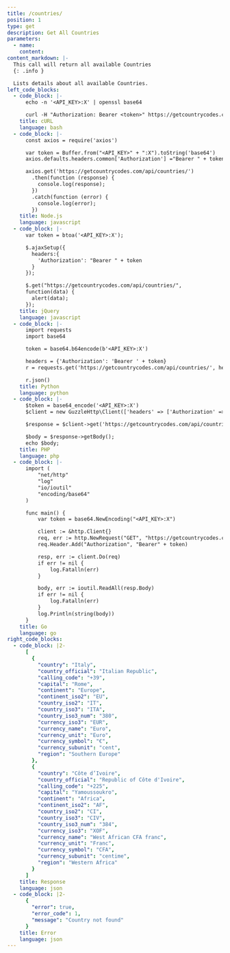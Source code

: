 ```yaml
---
title: /countries/
position: 1
type: get
description: Get All Countries
parameters:
  - name:
    content:
content_markdown: |-
  This call will return all available Countries
  {: .info }

  Lists details about all available Countries.
left_code_blocks:
  - code_block: |-
      echo -n '<API_KEY>:X' | openssl base64

      curl -H "Authorization: Bearer <token>" https://getcountrycodes.com/api/countries/
    title: cURL
    language: bash
  - code_block: |-
      const axios = require('axios')

      var token = Buffer.from("<API_KEY>" + ":X").toString('base64')
      axios.defaults.headers.common['Authorization'] ="Bearer " + token;

      axios.get('https://getcountrycodes.com/api/countries/')
        .then(function (response) {
          console.log(response);
        })
        .catch(function (error) {
          console.log(error);
        })
    title: Node.js
    language: javascript
  - code_block: |-
      var token = btoa('<API_KEY>:X');

      $.ajaxSetup({
        headers:{
          'Authorization': "Bearer " + token
        }
      });

      $.get("https://getcountrycodes.com/api/countries/",
      function(data) {
        alert(data);
      });
    title: jQuery
    language: javascript
  - code_block: |-
      import requests
      import base64

      token = base64.b64encode(b'<API_KEY>:X')

      headers = {'Authorization': 'Bearer ' + token}
      r = requests.get('https://getcountrycodes.com/api/countries/', headers=headers)

      r.json()
    title: Python
    language: python
  - code_block: |-
      $token = base64_encode('<API_KEY>:X')
      $client = new GuzzleHttp\Client(['headers' => ['Authorization' => "Bearer $token"]]);

      $response = $client->get('https://getcountrycodes.com/api/countries/');

      $body = $response->getBody();
      echo $body;
    title: PHP
    language: php
  - code_block: |-
      import (
          "net/http"
          "log"
          "io/ioutil"
          "encoding/base64"
      )

      func main() {
          var token = base64.NewEncoding("<API_KEY>:X")

          client := &http.Client{}
          req, err := http.NewRequest("GET", "https://getcountrycodes.com/api/countries/", nil)
          req.Header.Add("Authorization", "Bearer" + token)

          resp, err := client.Do(req)
          if err != nil {
              log.Fatalln(err)
          }

          body, err := ioutil.ReadAll(resp.Body)
          if err != nil {
              log.Fatalln(err)
          }
          log.Println(string(body))
      }
    title: Go
    language: go
right_code_blocks:
  - code_block: |2-
      [
        {
          "country": "Italy",
          "country_official": "Italian Republic",
          "calling_code": "+39",
          "capital": "Rome",
          "continent": "Europe",
          "continent_iso2": "EU",
          "country_iso2": "IT",
          "country_iso3": "ITA",
          "country_iso3_num": "380",
          "currency_iso3": "EUR",
          "currency_name": "Euro",
          "currency_unit": "Euro",
          "currency_symbol": "€",
          "currency_subunit": "cent",
          "region": "Southern Europe"
        },
        {
          "country": "Côte d’Ivoire",
          "country_official": "Republic of Côte d'Ivoire",
          "calling_code": "+225",
          "capital": "Yamoussoukro",
          "continent": "Africa",
          "continent_iso2": "AF",
          "country_iso2": "CI",
          "country_iso3": "CIV",
          "country_iso3_num": "384",
          "currency_iso3": "XOF",
          "currency_name": "West African CFA franc",
          "currency_unit": "Franc",
          "currency_symbol": "CFA",
          "currency_subunit": "centime",
          "region": "Western Africa"
        }
      ]
    title: Response
    language: json
  - code_block: |2-
      {
        "error": true,
        "error_code": 1,
        "message": "Country not found"
      }
    title: Error
    language: json
---
```

